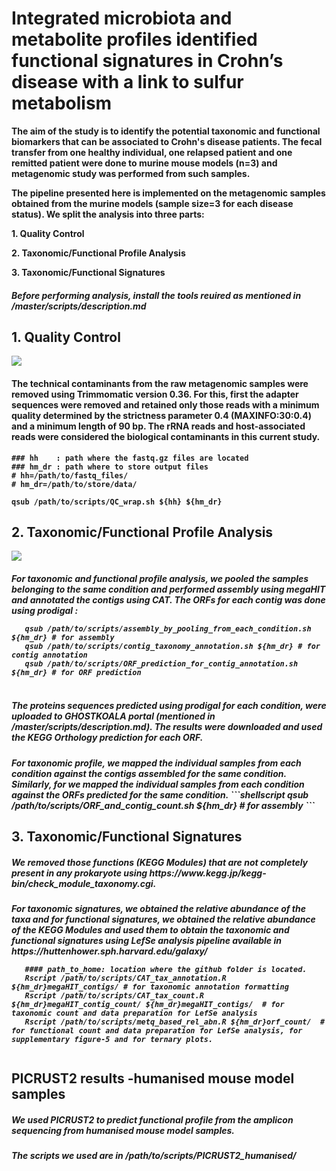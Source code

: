 <h1> Integrated microbiota and metabolite profiles identified functional signatures in Crohn’s disease with a link to sulfur metabolism </h1>

<b>     The aim of the study is to identify the potential taxonomic and functional biomarkers that can be associated to Crohn's disease patients. The fecal transfer from one healthy individual, one relapsed patient and one remitted patient were done to murine mouse models (n=3) and metagenomic study was performed from such samples.<p>
        The pipeline presented here is implemented on the metagenomic samples obtained from the murine models (sample size=3 for each disease status). We split the analysis into three parts: <p>
        1. Quality Control <p>
        2. Taxonomic/Functional Profile Analysis <p>
        3. Taxonomic/Functional Signatures <p>
<h5>Before performing analysis, install the tools reuired as mentioned in /master/scripts/description.md        
<h2> 1. Quality Control </h2>
<img src="https://github.com/abilashdurairaj/Metwaly-et-al.-2020/blob/master/pictures/QC_pipeline_fin.PNG" width: "40%" height: "30%">

<h4> The technical contaminants from the raw metagenomic samples were removed using Trimmomatic version 0.36. For this, first the adapter sequences were removed and retained only those reads with a minimum quality determined by the strictness parameter 0.4 (MAXINFO:30:0.4) and a minimum length of 90 bp. 
     The rRNA reads and host-associated reads were considered the biological contaminants in this current study. </h4>
 
   ```shellscript
### hh    : path where the fastq.gz files are located
### hm_dr : path where to store output files 
# hh=/path/to/fastq_files/
# hm_dr=/path/to/store/data/

   qsub /path/to/scripts/QC_wrap.sh ${hh} ${hm_dr}
  ```
<h2> 2. Taxonomic/Functional Profile Analysis </h2>
<img src="https://github.com/abilashdurairaj/Metwaly-et-al.-2020/blob/master/pictures/outline_analysis.PNG" width: "40%" height: "30%">
<h5>For taxonomic and functional profile analysis, we pooled the samples belonging to the same condition and performed assembly using megaHIT and annotated the contigs using CAT. The ORFs for each contig was done using prodigal :

```shellscript
   qsub /path/to/scripts/assembly_by_pooling_from_each_condition.sh ${hm_dr} # for assembly
   qsub /path/to/scripts/contig_taxonomy_annotation.sh ${hm_dr} # for contig annotation
   qsub /path/to/scripts/ORF_prediction_for_contig_annotation.sh ${hm_dr} # for ORF prediction
   
  ```
  
<h5> The proteins sequences predicted using prodigal for each condition, were uploaded to GHOSTKOALA portal (mentioned in /master/scripts/description.md). The results were downloaded and used the KEGG Orthology prediction for each ORF.
<h5> For taxonomic profile, we mapped the individual samples from each condition against the contigs assembled for the same condition. Similarly, for we mapped the individual samples from each condition against the ORFs predicted for the same condition.
```shellscript
   qsub /path/to/scripts/ORF_and_contig_count.sh ${hm_dr} # for assembly
 ```
<h2> 3. Taxonomic/Functional Signatures </h2>

<h5>We removed those functions (KEGG Modules) that are not completely present in any prokaryote using https://www.kegg.jp/kegg-bin/check_module_taxonomy.cgi. 
<h5> For taxonomic signatures, we obtained the relative abundance of the taxa and for functional signatures, we obtained the relative abundance of the KEGG Modules and used them to obtain the taxonomic and functional signatures using LefSe analysis pipeline available in https://huttenhower.sph.harvard.edu/galaxy/

```shellscript
   #### path_to_home: location where the github folder is located.
   Rscript /path/to/scripts/CAT_tax_annotation.R ${hm_dr}megaHIT_contigs/ # for taxonomic annotation formatting
   Rscript /path/to/scripts/CAT_tax_count.R ${hm_dr}megaHIT_contig_count/ ${hm_dr}megaHIT_contigs/  # for taxonomic count and data preparation for LefSe analysis
   Rscript /path/to/scripts/metq_based_rel_abn.R ${hm_dr}orf_count/  # for functional count and data preparation for LefSe analysis, for supplementary figure-5 and for ternary plots.
   
  ```


<h2>  PICRUST2 results -humanised mouse model samples </h2>
<h5>    We used PICRUST2 to predict functional profile from the amplicon sequencing from humanised mouse model samples.   </h2>
<h5>   The scripts we used are in /path/to/scripts/PICRUST2_humanised/

</b>
        
